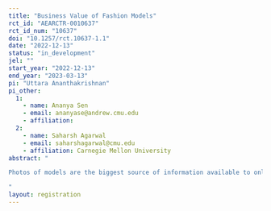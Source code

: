 ```yaml
---
title: "Business Value of Fashion Models"
rct_id: "AEARCTR-0010637"
rct_id_num: "10637"
doi: "10.1257/rct.10637-1.1"
date: "2022-12-13"
status: "in_development"
jel: ""
start_year: "2022-12-13"
end_year: "2023-03-13"
pi: "Uttara Ananthakrishnan"
pi_other:
  1:
    - name: Ananya Sen
    - email: ananyase@andrew.cmu.edu
    - affiliation: 
  2:
    - name: Saharsh Agarwal
    - email: saharshagarwal@cmu.edu
    - affiliation: Carnegie Mellon University
abstract: "
Photos of models are the biggest source of information available to online shoppers. We study if showing representative fashion models on retail platforms has any effect on users. Do customers care that the platforms are trying to be inclusive? We partnered with an apparel rental company to run a field experiment. The onboarding process for this subscription service requires new users to fill out a “style quiz” where they indicate their style preferences and then input their sizes.  Our treatment will happen immediately after this step. On the next page, we will show them photos of a model on an image carousel. We will have four treatments: a) where the model is the closest to their size b) just the small-sized model c) only plus-sized models d)status-quo. We will measure subscription and user engagement on the platform as outcomes.
"
layout: registration
---
```


